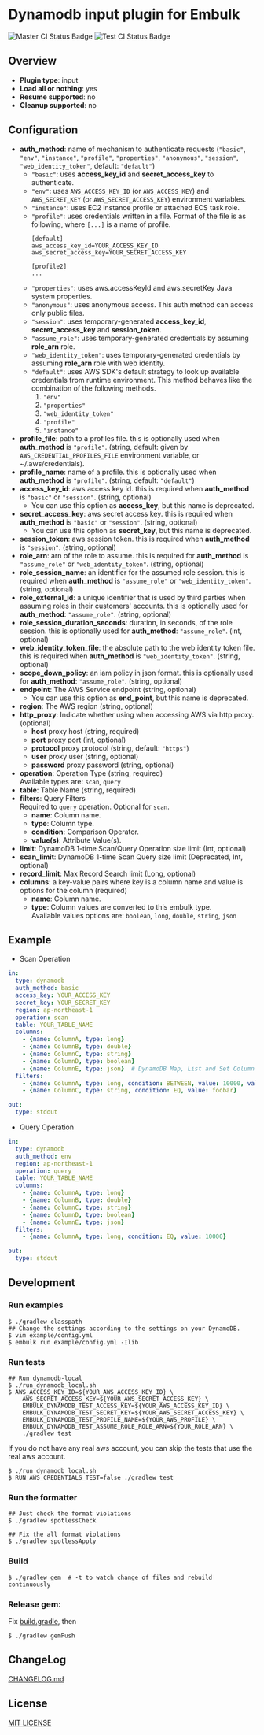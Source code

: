 # Dynamodb input plugin for Embulk

![Master CI Status Badge](https://github.com/lulichn/embulk-input-dynamodb/workflows/Master%20CI/badge.svg) ![Test CI Status Badge](https://github.com/lulichn/embulk-input-dynamodb/workflows/Test%20CI/badge.svg)

## Overview

* **Plugin type**: input
* **Load all or nothing**: yes
* **Resume supported**: no
* **Cleanup supported**: no

## Configuration
- **auth_method**: name of mechanism to authenticate requests (`"basic"`, `"env"`, `"instance"`, `"profile"`, `"properties"`, `"anonymous"`, `"session"`, `"web_identity_token"`, default: `"default"`)
  - `"basic"`: uses **access_key_id** and **secret_access_key** to authenticate.
  - `"env"`: uses `AWS_ACCESS_KEY_ID` (or `AWS_ACCESS_KEY`) and `AWS_SECRET_KEY` (or `AWS_SECRET_ACCESS_KEY`) environment variables.
  - `"instance"`: uses EC2 instance profile or attached ECS task role.
  - `"profile"`: uses credentials written in a file. Format of the file is as following, where `[...]` is a name of profile.
    ```
    [default]
    aws_access_key_id=YOUR_ACCESS_KEY_ID
    aws_secret_access_key=YOUR_SECRET_ACCESS_KEY

    [profile2]
    ...
    ```
  - `"properties"`: uses aws.accessKeyId and aws.secretKey Java system properties.
  - `"anonymous"`: uses anonymous access. This auth method can access only public files.
  - `"session"`: uses temporary-generated **access_key_id**, **secret_access_key** and **session_token**.
  - `"assume_role"`: uses temporary-generated credentials by assuming **role_arn** role.
  - `"web_identity_token"`: uses temporary-generated credentials by assuming **role_arn** role with web identity.
  - `"default"`: uses AWS SDK's default strategy to look up available credentials from runtime environment. This method behaves like the combination of the following methods.
    1. `"env"`
    1. `"properties"`
    1. `"web_identity_token"`
    1. `"profile"`
    1. `"instance"`
- **profile_file**: path to a profiles file. this is optionally used when **auth_method** is `"profile"`. (string, default: given by `AWS_CREDENTIAL_PROFILES_FILE` environment variable, or ~/.aws/credentials).
- **profile_name**: name of a profile. this is optionally used when **auth_method** is `"profile"`. (string, default: `"default"`)
- **access_key_id**: aws access key id. this is required when **auth_method** is `"basic"` or `"session"`. (string, optional)
  - You can use this option as **access_key**, but this name is deprecated.
- **secret_access_key**: aws secret access key. this is required when **auth_method** is `"basic"` or `"session"`. (string, optional)
  - You can use this option as **secret_key**, but this name is deprecated.
- **session_token**: aws session token. this is required when **auth_method** is `"session"`. (string, optional)
- **role_arn**: arn of the role to assume. this is required for **auth_method** is `"assume_role"` or `"web_identity_token"`. (string, optional)
- **role_session_name**: an identifier for the assumed role session. this is required when **auth_method** is `"assume_role"` or `"web_identity_token"`. (string, optional)
- **role_external_id**: a unique identifier that is used by third parties when assuming roles in their customers' accounts. this is optionally used for **auth_method**: `"assume_role"`. (string, optional)
- **role_session_duration_seconds**: duration, in seconds, of the role session. this is optionally used for **auth_method**: `"assume_role"`. (int, optional)
- **web_identity_token_file**: the absolute path to the web identity token file. this is required when **auth_method** is `"web_identity_token"`. (string, optional)
- **scope_down_policy**: an iam policy in json format. this is optionally used for **auth_method**: `"assume_role"`. (string, optional)
- **endpoint**: The AWS Service endpoint (string, optional)
  - You can use this option as **end_point**, but this name is deprecated.
- **region**: The AWS region (string, optional)
- **http_proxy**: Indicate whether using when accessing AWS via http proxy. (optional)
  - **host** proxy host (string, required)
  - **port** proxy port (int, optional)
  - **protocol** proxy protocol (string, default: `"https"`)
  - **user** proxy user (string, optional)
  - **password** proxy password (string, optional)
- **operation**: Operation Type (string, required)  
Available types are: `scan`, `query`
- **table**: Table Name (string, required)
- **filters**: Query Filters  
Required to `query` operation. Optional for `scan`.  
  - **name**: Column name.
  - **type**: Column type.
  - **condition**: Comparison Operator.
  - **value(s)**: Attribute Value(s).
- **limit**: DynamoDB 1-time Scan/Query Operation size limit (Int, optional)
- **scan_limit**: DynamoDB 1-time Scan Query size limit (Deprecated, Int, optional)
- **record_limit**: Max Record Search limit (Long, optional)
- **columns**: a key-value pairs where key is a column name and value is options for the column (required)
  - **name**: Column name.
  - **type**: Column values are converted to this embulk type.  
  Available values options are: `boolean`, `long`, `double`, `string`, `json`

## Example

- Scan Operation

```yaml
in:
  type: dynamodb
  auth_method: basic
  access_key: YOUR_ACCESS_KEY
  secret_key: YOUR_SECRET_KEY
  region: ap-northeast-1
  operation: scan
  table: YOUR_TABLE_NAME
  columns:
    - {name: ColumnA, type: long}
    - {name: ColumnB, type: double}
    - {name: ColumnC, type: string}
    - {name: ColumnD, type: boolean}
    - {name: ColumnE, type: json}  # DynamoDB Map, List and Set Column Type are json.
  filters:
    - {name: ColumnA, type: long, condition: BETWEEN, value: 10000, value2: 20000}
    - {name: ColumnC, type: string, condition: EQ, value: foobar}

out:
  type: stdout
```

- Query Operation

```yaml
in:
  type: dynamodb
  auth_method: env
  region: ap-northeast-1
  operation: query
  table: YOUR_TABLE_NAME
  columns:
    - {name: ColumnA, type: long}
    - {name: ColumnB, type: double}
    - {name: ColumnC, type: string}
    - {name: ColumnD, type: boolean}
    - {name: ColumnE, type: json}
  filters:
    - {name: ColumnA, type: long, condition: EQ, value: 10000}

out:
  type: stdout
```

## Development

### Run examples

```shell
$ ./gradlew classpath
## Change the settings according to the settings on your DynamoDB.
$ vim example/config.yml
$ embulk run example/config.yml -Ilib
```

### Run tests

```shell
## Run dynamodb-local
$ ./run_dynamodb_local.sh
$ AWS_ACCESS_KEY_ID=${YOUR_AWS_ACCESS_KEY_ID} \
    AWS_SECRET_ACCESS_KEY=${YOUR_AWS_SECRET_ACCESS_KEY} \
    EMBULK_DYNAMODB_TEST_ACCESS_KEY=${YOUR_AWS_ACCESS_KEY_ID} \
    EMBULK_DYNAMODB_TEST_SECRET_KEY=${YOUR_AWS_SECRET_ACCESS_KEY} \
    EMBULK_DYNAMODB_TEST_PROFILE_NAME=${YOUR_AWS_PROFILE} \
    EMBULK_DYNAMODB_TEST_ASSUME_ROLE_ROLE_ARN=${YOUR_ROLE_ARN} \
    ./gradlew test
```

If you do not have any real aws account, you can skip the tests that use the real aws account.

```shell
$ ./run_dynamodb_local.sh
$ RUN_AWS_CREDENTIALS_TEST=false ./gradlew test
```

### Run the formatter

```shell
## Just check the format violations
$ ./gradlew spotlessCheck

## Fix the all format violations
$ ./gradlew spotlessApply
```

### Build

```
$ ./gradlew gem  # -t to watch change of files and rebuild continuously
```

### Release gem:
Fix [build.gradle](./build.gradle), then


```shell
$ ./gradlew gemPush
```

## ChangeLog

[CHANGELOG.md](./CHANGELOG.md)

## License

[MIT LICENSE](./LICENSE)
